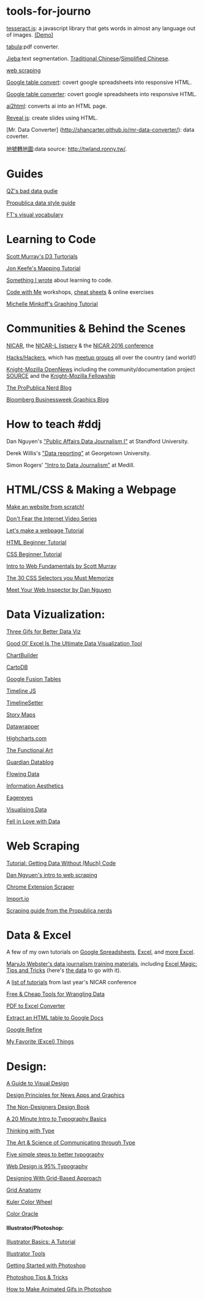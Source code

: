 # tools-for-journo

[tesseract.js](https://github.com/naptha/tesseract.js#tesseractjs): a javascript library that gets words in almost any language out of images. [(Demo)](http://tesseract.projectnaptha.com/)

[tabula](http://tabula.technology/):pdf converter.

[Jieba](https://github.com/fxsjy/jieba):text segmentation. [Traditional Chinese](https://github.com/ldkrsi/jieba-zh_TW)/[Simplified Chinese](https://github.com/fxsjy/jieba).

[web scraping](https://github.com/lorien/awesome-web-scraping)

[Google table convert](https://github.com/jsvine/google-table-converter): covert google spreadsheets into responsive HTML.

[Google table converter](https://github.com/jsvine/google-table-converter): covert google spreadsheets into responsive HTML.

[ai2html](https://github.com/cedricsam/ai2html): converts ai into an HTML page.

[Reveal js](https://github.com/hakimel/reveal.js): create slides using HTML.

[Mr. Data Converter] (http://shancarter.github.io/mr-data-converter/): data coverter.

[地號轉地圖](http://codepen.io/dz1984/full/NqgVPj/):data source: http://twland.ronny.tw/.


# Guides
[QZ's bad data gudie](https://github.com/Quartz/bad-data-guide)

[Propublica data style guide](https://github.com/propublica/guides)

[FT's visual vocabulary](https://www.ft.com/content/304419ec-63a3-11e6-8310-ecf0bddad227)


# Learning to Code

[Scott Murray's D3 Turtorials](//chimera.labs.oreilly.com/books/1230000000345/index.html)

[Jon Keefe's Mapping Tutorial](//johnkeefe.net/once-upon-a-datum-mapmaking-on-news-time)

[Something I wrote](https://www.propublica.org/nerds/item/new-years-resolution-learn-to-code) about learning to code.

[Code with Me](//codewithme.us/portland/exercises.html) workshops, [cheat sheets](https://docs.google.com/document/d/1KJ-2tQ2znUvdf2uMrpNMeFjiQZYRAM_6sIlAtvXZJYg/edit) & online exercises

[Michelle Minkoff's Graphing Tutorial](//michelleminkoff.com/crime-stats/crime-graphing-walkthrough.html)

# Communities & Behind the Scenes

[NICAR](//www.ire.org/nicar/), the [NICAR-L listserv](https://www.ire.org/resource-center/listservs/subscribe-nicar-l/) & the [NICAR 2016 conference](https://ire.org/conferences/)

[Hacks/Hackers](//hackshackers.meetup.com/), which has [meetup groups](//www.meetup.com/hacks-hackers-nyc/) all over the country (and world!)

[Knight-Mozilla OpenNews](https://www.opennews.org/) including the community/documentation project [SOURCE](https://source.opennews.org/en-US/) and the [Knight-Mozilla Fellowship](https://www.opennews.org/what/fellowships/)

[The ProPublica Nerd Blog](https://www.propublica.org/nerds)

[Bloomberg Businessweek Graphics Blog](//bizweekgraphics.tumblr.com/)

# How to teach #ddj 

Dan Nguyen's ["Public Affairs Data Journalism I"](http://www.padjo.org/course_schedule/) at Standford University.

Derek Willis's ["Data reporting"](http://dwillis.github.io/data-reporting/index.html) at Georgetown University.

Simon Rogers' ["Intro to Data Journalism"](http://simonrogers.github.io/datajournalism/) at Medill. 


# HTML/CSS & Making a Webpage

[Make an website from scratch!](http://lenagroeger.s3.amazonaws.com/makeawebsite/makeawebsite.html)

[Don't Fear the Internet Video Series](//www.dontfeartheinternet.com/)

[Let's make a webpage Tutorial](html-css-lab.html)

[HTML Beginner Tutorial](//htmldog.com/guides/html/beginner/)

[CSS Beginner Tutorial](//htmldog.com/guides/css/beginner/)

[Intro to Web Fundamentals by Scott Murray](//chimera.labs.oreilly.com/books/1230000000345/ch03.html#_the_web)

[](//chimera.labs.oreilly.com/books/1230000000345/ch03.html#_the_web)

[](//chimera.labs.oreilly.com/books/1230000000345/ch03.html#_the_web)[The 30 CSS Selectors you Must Memorize](//net.tutsplus.com/tutorials/html-css-techniques/the-30-css-selectors-you-must-memorize/)

[](//net.tutsplus.com/tutorials/html-css-techniques/the-30-css-selectors-you-must-memorize/)

[](//net.tutsplus.com/tutorials/html-css-techniques/the-30-css-selectors-you-must-memorize/)[Meet Your Web Inspector by Dan Nguyen](//ruby.bastardsbook.com/chapters/web-inspecting-html/)

# Data Vizualization:

[Three Gifs for Better Data Viz](https://twitter.com/lenagroeger/status/586290878748196865)

[Good Ol’ Excel Is The Ultimate Data Visualization Tool](//insights.qunb.com/good-ol-excel-is-the-ultimate-data-visualization-tool-in-most-cases/)

[ChartBuilder](https://quartz.github.io/Chartbuilder/)

[CartoDB](https://cartodb.com/)

[Google Fusion Tables](//www.google.com/fusiontables/Home/)

[Timeline JS](//timeline.knightlab.com/)

[TimelineSetter](//propublica.github.com/timeline-setter/)

[Story Maps](//storymaps.arcgis.com/en/)

[Datawrapper](//datawrapper.de/)

[Highcharts.com](//www.highcharts.com/)

[The Functional Art](//www.thefunctionalart.com/)

[Guardian Datablog](//www.guardian.co.uk/news/datablog)

[Flowing Data]( //flowingdata.com/)

[Information Aesthetics](//infosthetics.com/)

[Eagereyes](//eagereyes.org/)

[Visualising Data](//www.visualisingdata.com/)

[Fell in Love with Data](//fellinlovewithdata.com/)

# Web Scraping

[Tutorial: Getting Data Without (Much) Code](gettingdata.html)

[Dan Ngyuen's intro to web scraping](//ruby.bastardsbook.com/chapters/web-scraping/)

[Chrome Extension Scraper](https://chrome.google.com/webstore/detail/scraper/mbigbapnjcgaffohmbkdlecaccepngjd?hl=en)

[Import.io](https://import.io/)

[Scraping guide from the Propublica nerds](//www.propublica.org/nerds/item/doc-dollars-guides-collecting-the-data)

# Data & Excel

A few of my own tutorials on [Google Spreadsheets](//lenagroeger.s3.amazonaws.com/talks/orlando/exercises/Spreadsheets/spreadsheetslab.html), [Excel](//lenagroeger.s3.amazonaws.com/talks/orlando/exercises/Excel/excelmaplab.html), and [more Excel](//lenagroeger.s3.amazonaws.com/talks/orlando/exercises/ExcelMath/math.html).

[MaryJo Webster's data journalism training materials](https://mjwebster.github.io/DataJ/), including [Excel Magic: Tips and Tricks](https://mjwebster.github.io/DataJ/tipsheets/ExcelMagic.pdf) (here's [the data](https://mjwebster.github.io/DataJ/spreadsheets/ExcelMagic.xlsx) to go with it).

A [list of tutorials](//blog.chryswu.com/2015/02/20/nicar-2015-slides-links-tutorials/) from last year's NICAR conference

[Free & Cheap Tools for Wrangling Data](//write30.com/assets/docs/data-tools-tipsheet.pdf)

[PDF to Excel Converter](//www.pdftoexcelonline.com/)

[Extract an HTML table to Google Docs](//eagereyes.org/data/scrape-tables-using-google-docs)

[Google Refine](//code.google.com/p/google-refine/)

[My Favorite (Excel) Things](//extra.twincities.com/car/mj/ExcelClassHandout.pdf)

# Design:

[A Guide to Visual Design](//www.visualmess.com/)

[Design Principles for News Apps and Graphics](https://source.opennews.org/en-US/learning/design-principles-news-apps-graphics/)

[The Non-Designers Design Book]( //www.amazon.com/Non-Designers-Design-Book-Robin-Williams/dp/0321534042)

[A 20 Minute Intro to Typography Basics](//design.tutsplus.com/articles/a-20-minute-intro-to-typography-basics--psd-3326)

[Thinking with Type](//www.amazon.com/Thinking-Type-2nd-revised-expanded/dp/1568989695)

[The Art & Science of Communicating through Type](//www.mightyfinegraphics.com/cg/typography.html)

[Five simple steps to better typography](//www.markboulton.co.uk/journal/five-simple-steps-to-better-typography)

[Web Design is 95% Typography](//ia.net/blog/the-web-is-all-about-typography-period)

[Designing With Grid-Based Approach](//www.smashingmagazine.com/2007/04/14/designing-with-grid-based-approach/)

[Grid Anatomy](//www.vanseodesign.com/web-design/grid-anatomy/)

[Kuler Color Wheel](https://kuler.adobe.com/create/color-wheel/)

[Color Oracle](//colororacle.org/)

#### Illustrator/Photoshop:

[Illustrator Basics: A Tutorial](//lenagroeger.s3.amazonaws.com/design/AiIntro.pdf)

[Illustrator Tools](https://helpx.adobe.com/illustrator/using/tool-galleries.html)

[Getting Started with Photoshop](//www.sitepoint.com/getting-started-photoshop/)

[Photoshop Tips & Tricks](https://github.com/lenagroeger/photoshop)

[How to Make Animated Gifs in Photoshop](https://github.com/lenagroeger/photoshop#animated-gif-simple-2-photo-animation)

